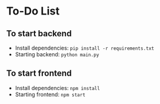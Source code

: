 # To-Do List

## To start backend

- Install dependencies: `pip install -r requirements.txt`
- Starting backend: `python main.py`


## To start frontend

- Install dependencies: `npm install`
- Starting frontend: `npm start`